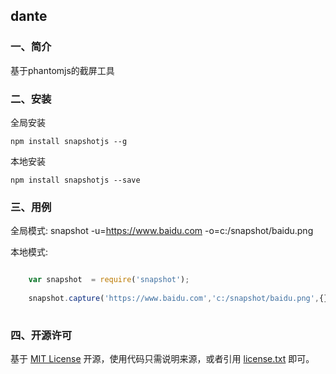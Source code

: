 ## dante

### 一、简介

基于phantomjs的截屏工具


### 二、安装

全局安装

	npm install snapshotjs --g

本地安装

	npm install snapshotjs --save    
     
### 三、用例
	
   全局模式:
            snapshot -u=https://www.baidu.com -o=c:/snapshot/baidu.png

   本地模式:
   
```js

	var snapshot  = require('snapshot');
	
	snapshot.capture('https://www.baidu.com','c:/snapshot/baidu.png',{});    
	    
```
    
### 四、开源许可
基于 [MIT License](http://zh.wikipedia.org/wiki/MIT_License) 开源，使用代码只需说明来源，或者引用 [license.txt](https://github.com/sofish/typo.css/blob/master/license.txt) 即可。
